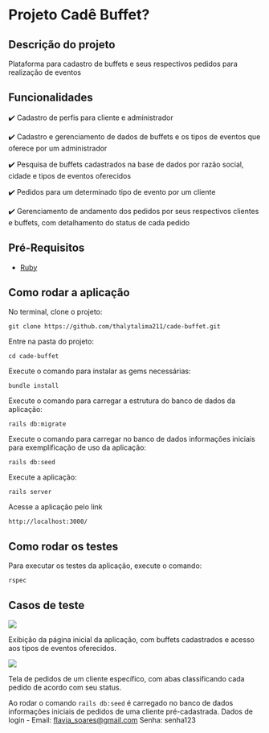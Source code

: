 # Projeto Cadê Buffet?

## Descrição do projeto
Plataforma para cadastro de buffets e seus respectivos pedidos para realização de eventos

## Funcionalidades
✔️ Cadastro de perfis para cliente e administrador

✔️ Cadastro e gerenciamento de dados de buffets e os tipos de eventos que oferece por um administrador

✔️ Pesquisa de buffets cadastrados na base de dados por razão social, cidade e tipos de eventos oferecidos

✔️ Pedidos para um determinado tipo de evento por um cliente

✔️ Gerenciamento de andamento dos pedidos por seus respectivos clientes e buffets, com detalhamento do status de cada pedido

## Pré-Requisitos
- [Ruby](https://github.com/rvm/ubuntu_rvm)

## Como rodar a aplicação
No terminal, clone o projeto:
```
git clone https://github.com/thalytalima211/cade-buffet.git
```

Entre na pasta do projeto:
```
cd cade-buffet
```

Execute o comando para instalar as gems necessárias:
```
bundle install
```

Execute o comando para carregar a estrutura do banco de dados da aplicação:
```
rails db:migrate
```

Execute o comando para carregar no banco de dados informações iniciais para exemplificação de uso da aplicação:
```
rails db:seed
```

Execute a aplicação:
```
rails server
```

Acesse a aplicação pelo link
```
http://localhost:3000/
```

## Como rodar os testes
Para executar os testes da aplicação, execute o comando:
```
rspec
```

## Casos de teste

![](https://lh3.googleusercontent.com/drive-viewer/AKGpihb0i3xJO2AG-LE__Cte3mERm78XAiNrqRxJhNSnSaHWsDtC7IXMeOeoP9OBCxuT9C44es1prw2MACdoqc_5RsMQt0zGbKgFyw=w1920-h912)

Exibição da página inicial da aplicação, com buffets cadastrados e acesso aos tipos de eventos oferecidos.

![](https://lh3.googleusercontent.com/drive-viewer/AKGpihYgIQ9YxBbXbWSPwgCcAV9GCDzr-oz6MkQEZY9Hh5T6cRponpRVCnw7pjoXj1kmX_xmsjGVcMimeuYiWu8WCqKJGLFL_gk3sbw=w1920-h912)

Tela de pedidos de um cliente específico, com abas classificando cada pedido de acordo com seu status.

Ao rodar o comando ```rails db:seed``` é carregado no banco de dados informações iniciais de pedidos de uma cliente pré-cadastrada.
Dados de login - Email: flavia_soares@gmail.com  Senha: senha123
